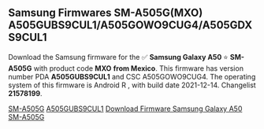 <h2>Samsung Firmwares SM-A505G(MXO) A505GUBS9CUL1/A505GOWO9CUG4/A505GDXS9CUL1</h2>
Download the Samsung firmware for the ✅ <strong>Samsung Galaxy A50 </strong> ⭐ <strong>SM-A505G</strong> with product code <strong>MXO</strong> <strong> from Mexico</strong>. This firmware has version number PDA <strong>A505GUBS9CUL1</strong> and CSC A505GOWO9CUG4. The operating system of this firmware is Android R , with build date 2021-12-14. Changelist <strong>21578199</strong>.


[SM-A505G](https://samfirm.shop/samsung/model/SM-A505G)
[A505GUBS9CUL1](https://samfirm.shop/samsung/pda/A505GUBS9CUL1)
[Download Firmware Samsung Galaxy A50 SM-A505G](https://samfirm.shop/samsung/firmware/482190)
